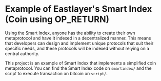 # Example of Eastlayer's Smart Index (Coin using OP_RETURN)

Using the Smart Index, anyone has the ability to create their own metaprotocol and have it indexed in a decentralized manner. This means that developers can design and implement unique protocols that suit their specific needs, and these protocols will be indexed without relying on a central authority.

This project is an example of Smart Index that implements a simplified coin metaprotocol. You can find the Smart Index code on `smartindex/` and the script to execute transaction on bitcoin on `script/`.


